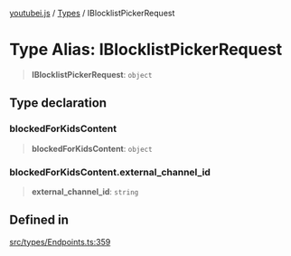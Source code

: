 [youtubei.js](../../../README.md) / [Types](../README.md) / IBlocklistPickerRequest

# Type Alias: IBlocklistPickerRequest

> **IBlocklistPickerRequest**: `object`

## Type declaration

### blockedForKidsContent

> **blockedForKidsContent**: `object`

### blockedForKidsContent.external\_channel\_id

> **external\_channel\_id**: `string`

## Defined in

[src/types/Endpoints.ts:359](https://github.com/LuanRT/YouTube.js/blob/eb21af33db708f0355f4fb15881f5d4fabc7b06c/src/types/Endpoints.ts#L359)
